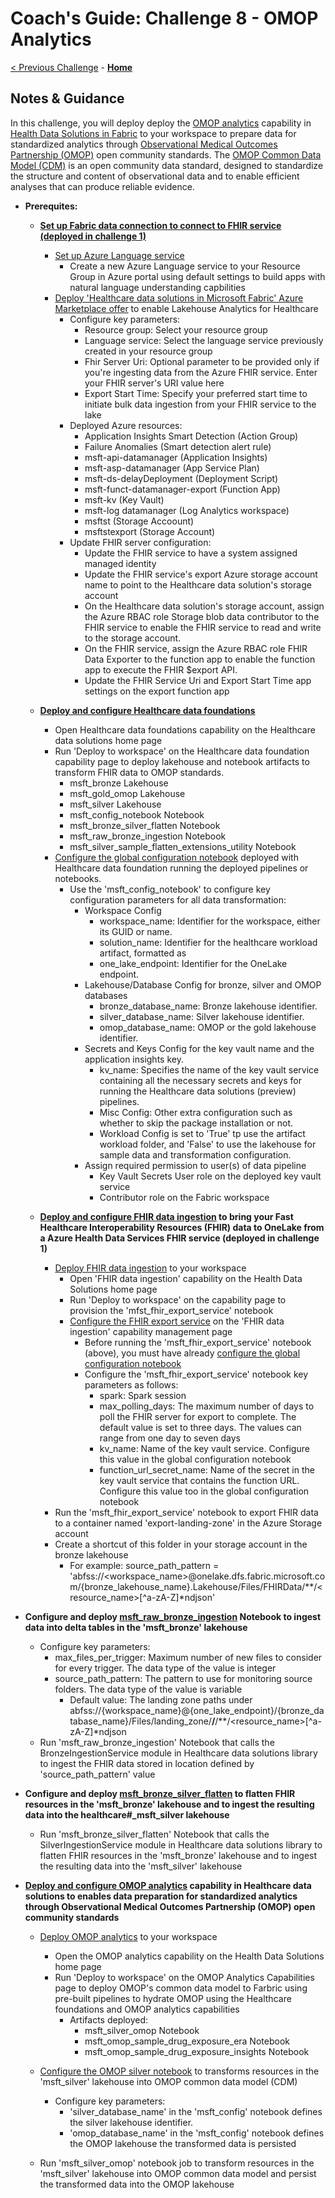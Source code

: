 # Coach's Guide: Challenge 8 - OMOP Analytics

[< Previous Challenge](./Solution07.md) - **[Home](../README.md)**

## Notes & Guidance

In this challenge, you will deploy deploy the [OMOP analytics](https://learn.microsoft.com/en-us/industry/healthcare/healthcare-data-solutions/omop-analytics-configure?toc=%2Findustry%2Fhealthcare%2Ftoc.json&bc=%2Findustry%2Fbreadcrumb%2Ftoc.json#deploy-omop-analytics) capability in [Health Data Solutions in Fabric](https://learn.microsoft.com/en-us/industry/healthcare/healthcare-data-solutions/overview) to your workspace to prepare data for standardized analytics through [Observational Medical Outcomes Partnership (OMOP)](https://www.ohdsi.org/data-standardization/) open community standards.  The [OMOP Common Data Model (CDM)](https://www.ohdsi.org/data-standardization/) is an open community data standard, designed to standardize the structure and content of observational data and to enable efficient analyses that can produce reliable evidence.

- **Prerequites:**
  - **[Set up Fabric data connection to connect to FHIR service (deployed in challenge 1)](https://learn.microsoft.com/en-us/industry/healthcare/healthcare-data-solutions/deploy?toc=%2Findustry%2Fhealthcare%2Ftoc.json&bc=%2Findustry%2Fbreadcrumb%2Ftoc.json#use-fhir-service)**
    - [Set up Azure Language service](https://learn.microsoft.com/en-us/industry/healthcare/healthcare-data-solutions/deploy?toc=%2Findustry%2Fhealthcare%2Ftoc.json&bc=%2Findustry%2Fbreadcrumb%2Ftoc.json#set-up-azure-language-service)
      - Create a new Azure Language service to your Resource Group in Azure portal using default settings to build apps with natural language understanding capbilities
    - [Deploy 'Healthcare data solutions in Microsoft Fabric' Azure Marketplace offer](https://learn.microsoft.com/en-us/industry/healthcare/healthcare-data-solutions/deploy?toc=%2Findustry%2Fhealthcare%2Ftoc.json&bc=%2Findustry%2Fbreadcrumb%2Ftoc.json#deploy-azure-marketplace-offer) to enable Lakehouse Analytics for Healthcare
      - Configure key parameters:
        - Resource group: Select your resource group
        - Language service: Select the language service previously created in your resource group
        - Fhir Server Uri: Optional parameter to be provided only if you're ingesting data from the Azure FHIR service. Enter your FHIR server's URI value here
        - Export Start Time: Specify your preferred start time to initiate bulk data ingestion from your FHIR service to the lake
      - Deployed Azure resources:
        - Application Insights Smart Detection (Action Group)
        - Failure Anomalies (Smart detection alert rule)
        - msft-api-datamanager (Application Insights)
        - msft-asp-datamanager (App Service Plan)
        - msft-ds-delayDeployment (Deployment Script)
        - msft-funct-datamanager-export (Function App)
        - msft-kv (Key Vault)
        - msft-log datamanager (Log Analytics workspace)
        - msftst (Storage Accoount)
        - msftstexport (Storage Account)
      - Update FHIR server configuration:
        - Update the FHIR service to have a system assigned managed identity
        - Update the FHIR service's export Azure storage account name to point to the Healthcare data solution's storage account 
        - On the Healthcare data solution's storage account, assign the Azure RBAC role Storage blob data contributor to the FHIR service to enable the FHIR service to read and write to the storage account.
        - On the FHIR service, assign the Azure RBAC role FHIR Data Exporter to the function app to enable the function app to execute the FHIR $export API.
        - Update the FHIR Service Uri and Export Start Time app settings on the export function app

  - **[Deploy and configure Healthcare data foundations](https://learn.microsoft.com/en-us/industry/healthcare/healthcare-data-solutions/healthcare-data-foundations-configure)**
    - Open Healthcare data foundations capability on the Healthcare data solutions home page
    - Run 'Deploy to workspace' on the Healthcare data foundation capability page to deploy lakehouse and notebook artifacts to transform FHIR data to OMOP standards.
      - msft_bronze Lakehouse
      - msft_gold_omop Lakehouse
      - msft_silver Lakehouse
      - msft_config_notebook Notebook
      - msft_bronze_silver_flatten Notebook
      - msft_raw_bronze_ingestion Notebook
      - msft_silver_sample_flatten_extensions_utility Notebook
    - [Configure the global configuration notebook](https://learn.microsoft.com/en-us/industry/healthcare/healthcare-data-solutions/healthcare-data-foundations-configure#configure-the-global-configuration-notebook) deployed with Healthcare data foundation running the deployed pipelines or notebooks.  
      - Use the 'msft_config_notebook' to configure key configuration parameters for all data transformation:
          - Workspace Config
            - workspace_name: Identifier for the workspace, either its GUID or name.
            - solution_name: Identifier for the healthcare workload artifact, formatted as
            - one_lake_endpoint: Identifier for the OneLake endpoint.
          - Lakehouse/Database Config for bronze, silver and OMOP databases
            - bronze_database_name: Bronze lakehouse identifier.
            - silver_database_name: Silver lakehouse identifier.
            - omop_database_name: OMOP or the gold lakehouse identifier.
          - Secrets and Keys Config for the key vault name and the application insights key.
            - kv_name: Specifies the name of the key vault service containing all the necessary secrets and keys for running the Healthcare data solutions (preview) pipelines.
            - Misc Config: Other extra configuration such as whether to skip the package installation or not.
            - Workload Config is set to 'True' tp use the artifact workload folder, and 'False' to use the lakehouse for sample data and transformation configuration.
          - Assign required permission to user(s) of data pipeline
            - Key Vault Secrets User role on the deployed key vault service
            - Contributor role on the Fabric workspace
  - **[Deploy and configure FHIR data ingestion](https://learn.microsoft.com/en-us/industry/healthcare/healthcare-data-solutions/fhir-data-ingestion-configure) to bring your Fast Healthcare Interoperability Resources (FHIR) data to OneLake from a Azure Health Data Services FHIR service (deployed in challenge 1)**
    - [Deploy FHIR data ingestion](https://learn.microsoft.com/en-us/industry/healthcare/healthcare-data-solutions/fhir-data-ingestion-configure#deploy-fhir-data-ingestion) to your workspace
      - Open 'FHIR data ingestion' capability on the Health Data Solutions home page
      - Run 'Deploy to workspace' on the capability page to provision the 'mfst_fhir_export_service' notebook
      - [Configure the FHIR export service](https://learn.microsoft.com/en-us/industry/healthcare/healthcare-data-solutions/fhir-data-ingestion-configure#configure-the-fhir-export-service) on the 'FHIR data ingestion' capability management page
        - Before running the 'msft_fhir_export_service' notebook (above), you must have already [configure the global configuration notebook](https://learn.microsoft.com/en-us/industry/healthcare/healthcare-data-solutions/healthcare-data-foundations-configure#configure-the-global-configuration-notebook)
        - Configure the 'msft_fhir_export_service' notebook key parameters as follows:
          - spark: Spark session
          - max_polling_days: The maximum number of days to poll the FHIR server for export to complete. The default value is set to three days. The values can range from one day to seven days
          - kv_name: Name of the key vault service. Configure this value in the global configuration notebook
          - function_url_secret_name: Name of the secret in the key vault service that contains the function URL. Configure this value too in the global configuration notebook
    - Run the 'msft_fhir_export_service' notebook to export FHIR data to a container named 'export-landing-zone' in the Azure Storage account
    - Create a shortcut of this folder in your storage account in the bronze lakehouse
      - For example:
        source_path_pattern = 'abfss://<workspace_name>@onelake.dfs.fabric.microsoft.com/{bronze_lakehouse_name}.Lakehouse/Files/FHIRData/**/<resource_name>[^a-zA-Z]*ndjson'

- **Configure and deploy [msft_raw_bronze_ingestion](https://learn.microsoft.com/en-us/industry/healthcare/healthcare-data-solutions/healthcare-data-foundations-configure#healthcare_msft_raw_bronze_ingestion) Notebook to ingest data into delta tables in the 'msft_bronze' lakehouse**
  - Configure key parameters:
    - max_files_per_trigger: Maximum number of new files to consider for every trigger. The data type of the value is integer
    - source_path_pattern: The pattern to use for monitoring source folders. The data type of the value is variable
      - Default value: The landing zone paths under abfss://{workspace_name}@{one_lake_endpoint}/{bronze_database_name}/Files/landing_zone/**/**/**/<resource_name>[^a-zA-Z]*ndjson
  - Run 'msft_raw_bronze_ingestion' Notebook that calls the  BronzeIngestionService module in Healthcare data solutions library to ingest the FHIR data stored in location defined by 'source_path_pattern' value

- **Configure and deploy [msft_bronze_silver_flatten](https://learn.microsoft.com/en-us/industry/healthcare/healthcare-data-solutions/healthcare-data-foundations-configure#healthcare_msft_bronze_silver_flatten) to flatten FHIR resources in the 'msft_bronze' lakehouse and to ingest the resulting data into the healthcare#_msft_silver lakehouse**
  - Run 'msft_bronze_silver_flatten' Notebook that calls the  SilverIngestionService module in Healthcare data solutions library to flatten FHIR resources in the 'msft_bronze' lakehouse and to ingest the resulting data into the 'msft_silver' lakehouse

- **[Deploy and configure OMOP analytics](https://learn.microsoft.com/en-us/industry/healthcare/healthcare-data-solutions/omop-analytics-configure) capability in Healthcare data solutions to enables data preparation for standardized analytics through Observational Medical Outcomes Partnership (OMOP) open community standards**
  - [Deploy OMOP analytics](https://learn.microsoft.com/en-us/industry/healthcare/healthcare-data-solutions/omop-analytics-configure?toc=%2Findustry%2Fhealthcare%2Ftoc.json&amp%3Bbc=%2Findustry%2Fbreadcrumb%2Ftoc.json#deploy-omop-analytics) to your workspace
    - Open the OMOP analytics capability on the Health Data Solutions home page
    - Run 'Deploy to workspace' on the OMOP Analytics Capabilities page to deploy OMOP's common data model to Farbric using pre-built pipelines to hydrate OMOP using the Healthcare foundations and OMOP analytics capabilities
      - Artifacts deployed:
        - msft_silver_omop Notebook
        - msft_omop_sample_drug_exposure_era Notebook
        - msft_omop_sample_drug_exposure_insights Notebook
  
  - [Configure the OMOP silver notebook](https://learn.microsoft.com/en-us/industry/healthcare/healthcare-data-solutions/omop-analytics-configure?toc=%2Findustry%2Fhealthcare%2Ftoc.json&amp%3Bbc=%2Findustry%2Fbreadcrumb%2Ftoc.json#configure-the-omop-silver-notebook) to transforms resources in the 'msft_silver' lakehouse into OMOP common data model (CDM)
    - Configure key parameters:
      - 'silver_database_name' in the 'msft_config' notebook defines the silver lakehouse identifier. 
      - 'omop_database_name' in the 'msft_config' notebook defines the OMOP lakehouse the transformed data is persisted
  - Run 'msft_silver_omop' notebook job to transform resources in the 'msft_silver' lakehouse into OMOP common data model and persist the transformed data into the OMOP lakehouse





